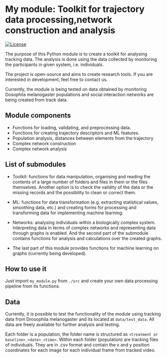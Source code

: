 # My module: Toolkit for trajectory data processing,network construction and analysis

[![License](https://img.shields.io/badge/license-BSD--3%20Clause-green)](https://github.com/milanXpetrovic/my_module/blob/main/LICENSE.md)


The purpose of this Python module is to create a toolkit for analysing tracking data. The analysis is done using the data collected by monitoring the participants in given system, i.e. individuals. 

The project is open-source and aims to create research tools. If you are interested in development, feel free to contact us.

Currently, the module is being tested on data obtained by monitoring Dosophila melanogaster populations and social interaction networks are being created from track data.

## Module components
- Functions for loading, validating, and preprocessing data.
- Functions for creating trajectory descriptors and ML features.
- Population analysis, distances between elements from the trajectory
- Complex network construction
- Complex network analysis

## List of submodules

- Toolkit: functions for data manipulation, organising and reading the contents of a large number of folders and files in them or the files themselves.
Another option is to check the validity of the data or the missing records and the possibility to clean or correct them.

- ML: functions for data transformation (e.g. extracting statistical values, smoothing data, etc.) and creating forms for processing and transforming data for implementing machine learning.

- Networks: analysing individuals within a biologically complex system.
Interpreting data in terms of complex networks and representing data through graphs is enabled. And the second part of the submodule contains functions for analysis and calculations over the created graphs.

- The last part of this module provides functions for machine learning on graphs (currently being developed).

## How to use it

Just import `my_module.py` from `./src` and create your own data processing pipeline from its functions.

## Data

Currently, it is possible to test the functionality of the module using tracking data from Drosophila melanogaster and its located at `data/test_data`. All data are freely available for further analysis and testing. 

Each folder is a population, the folder name is structured as `<treatment or baseline>_<date>_<time>`. Within each folder (population) are tracking files of individuals. They are in .csv format and contain the x and y position coordinates for each image for each individual frame from tracked video.
